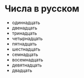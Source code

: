 # Числа в русском

- одиннадцать
- двенадцать
- тринадцать
- четырнадцать
- пятнадцать
- шестнадцать
- семнадцать
- восемнадцать
- девятнадцать
- двадцать
